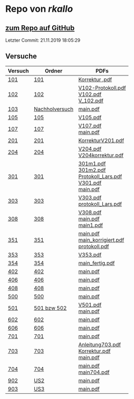 # Repo von *rkallo*

## [zum Repo auf GitHub](https://github.com/rkallo/APWS1718)

Letzter Commit: 21.11.2019 18:05:29

## Versuche

|       Versuch       |                                    Ordner                                     |                                                                                                                                                                                                                                                                                                                      PDFs                                                                                                                                                                                                                                                                                                                      |
|---------------------|-------------------------------------------------------------------------------|------------------------------------------------------------------------------------------------------------------------------------------------------------------------------------------------------------------------------------------------------------------------------------------------------------------------------------------------------------------------------------------------------------------------------------------------------------------------------------------------------------------------------------------------------------------------------------------------------------------------------------------------|
|[101](../versuch/101)|[101](https://github.com/rkallo/APWS1718/tree/master/101)                      |[Korrektur .pdf](https://docs.google.com/viewer?url=https://raw.githubusercontent.com/rkallo/APWS1718/master/101/Korrektur%20.pdf)                                                                                                                                                                                                                                                                                                                                                                                                                                                                                                              |
|[102](../versuch/102)|[102](https://github.com/rkallo/APWS1718/tree/master/102)                      |[V102-Protokoll.pdf](https://docs.google.com/viewer?url=https://raw.githubusercontent.com/rkallo/APWS1718/master/102/V102-Protokoll.pdf)<br/>[V102.pdf](https://docs.google.com/viewer?url=https://raw.githubusercontent.com/rkallo/APWS1718/master/102/V102.pdf)<br/>[V_102.pdf](https://docs.google.com/viewer?url=https://raw.githubusercontent.com/rkallo/APWS1718/master/102/V_102.pdf)                                                                                                                                                                                                                                                    |
|[103](../versuch/103)|[Nachholversuch](https://github.com/rkallo/APWS1718/tree/master/Nachholversuch)|[main.pdf](https://docs.google.com/viewer?url=https://raw.githubusercontent.com/rkallo/APWS1718/master/Nachholversuch/main.pdf)                                                                                                                                                                                                                                                                                                                                                                                                                                                                                                                 |
|[105](../versuch/105)|[105](https://github.com/rkallo/APWS1718/tree/master/105)                      |[V105.pdf](https://docs.google.com/viewer?url=https://raw.githubusercontent.com/rkallo/APWS1718/master/105/V105.pdf)                                                                                                                                                                                                                                                                                                                                                                                                                                                                                                                            |
|[107](../versuch/107)|[107](https://github.com/rkallo/APWS1718/tree/master/107)                      |[V107.pdf](https://docs.google.com/viewer?url=https://raw.githubusercontent.com/rkallo/APWS1718/master/107/V107.pdf)<br/>[main.pdf](https://docs.google.com/viewer?url=https://raw.githubusercontent.com/rkallo/APWS1718/master/107/main.pdf)                                                                                                                                                                                                                                                                                                                                                                                                   |
|[201](../versuch/201)|[201](https://github.com/rkallo/APWS1718/tree/master/201)                      |[KorrekturV201.pdf](https://docs.google.com/viewer?url=https://raw.githubusercontent.com/rkallo/APWS1718/master/201/KorrekturV201.pdf)                                                                                                                                                                                                                                                                                                                                                                                                                                                                                                          |
|[204](../versuch/204)|[204](https://github.com/rkallo/APWS1718/tree/master/204)                      |[V204.pdf](https://docs.google.com/viewer?url=https://raw.githubusercontent.com/rkallo/APWS1718/master/204/V204.pdf)<br/>[V204korrektur.pdf](https://docs.google.com/viewer?url=https://raw.githubusercontent.com/rkallo/APWS1718/master/204/V204korrektur.pdf)                                                                                                                                                                                                                                                                                                                                                                                 |
|[301](../versuch/301)|[301](https://github.com/rkallo/APWS1718/tree/master/301)                      |[301m1.pdf](https://docs.google.com/viewer?url=https://raw.githubusercontent.com/rkallo/APWS1718/master/301/301m1.pdf)<br/>[301m2.pdf](https://docs.google.com/viewer?url=https://raw.githubusercontent.com/rkallo/APWS1718/master/301/301m2.pdf)<br/>[Protokoll_Lars.pdf](https://docs.google.com/viewer?url=https://raw.githubusercontent.com/rkallo/APWS1718/master/301/Protokoll_Lars.pdf)<br/>[V301.pdf](https://docs.google.com/viewer?url=https://raw.githubusercontent.com/rkallo/APWS1718/master/301/V301.pdf)<br/>[main.pdf](https://docs.google.com/viewer?url=https://raw.githubusercontent.com/rkallo/APWS1718/master/301/main.pdf)|
|[303](../versuch/303)|[303](https://github.com/rkallo/APWS1718/tree/master/303)                      |[V303.pdf](https://docs.google.com/viewer?url=https://raw.githubusercontent.com/rkallo/APWS1718/master/303/V303.pdf)<br/>[protokoll_Lars.pdf](https://docs.google.com/viewer?url=https://raw.githubusercontent.com/rkallo/APWS1718/master/303/protokoll_Lars.pdf)                                                                                                                                                                                                                                                                                                                                                                               |
|[308](../versuch/308)|[308](https://github.com/rkallo/APWS1718/tree/master/308)                      |[V308.pdf](https://docs.google.com/viewer?url=https://raw.githubusercontent.com/rkallo/APWS1718/master/308/V308.pdf)<br/>[main.pdf](https://docs.google.com/viewer?url=https://raw.githubusercontent.com/rkallo/APWS1718/master/308/main.pdf)<br/>[main1.pdf](https://docs.google.com/viewer?url=https://raw.githubusercontent.com/rkallo/APWS1718/master/308/main1.pdf)                                                                                                                                                                                                                                                                        |
|[351](../versuch/351)|[351](https://github.com/rkallo/APWS1718/tree/master/351)                      |[main.pdf](https://docs.google.com/viewer?url=https://raw.githubusercontent.com/rkallo/APWS1718/master/351/main.pdf)<br/>[main_korrigiert.pdf](https://docs.google.com/viewer?url=https://raw.githubusercontent.com/rkallo/APWS1718/master/351/main_korrigiert.pdf)<br/>[protokoll.pdf](https://docs.google.com/viewer?url=https://raw.githubusercontent.com/rkallo/APWS1718/master/351/protokoll.pdf)                                                                                                                                                                                                                                          |
|[353](../versuch/353)|[353](https://github.com/rkallo/APWS1718/tree/master/353)                      |[V353.pdf](https://docs.google.com/viewer?url=https://raw.githubusercontent.com/rkallo/APWS1718/master/353/V353.pdf)                                                                                                                                                                                                                                                                                                                                                                                                                                                                                                                            |
|[354](../versuch/354)|[354](https://github.com/rkallo/APWS1718/tree/master/354)                      |[main_fertig.pdf](https://docs.google.com/viewer?url=https://raw.githubusercontent.com/rkallo/APWS1718/master/354/main_fertig.pdf)                                                                                                                                                                                                                                                                                                                                                                                                                                                                                                              |
|[402](../versuch/402)|[402](https://github.com/rkallo/APWS1718/tree/master/402)                      |[main.pdf](https://docs.google.com/viewer?url=https://raw.githubusercontent.com/rkallo/APWS1718/master/402/main.pdf)                                                                                                                                                                                                                                                                                                                                                                                                                                                                                                                            |
|[406](../versuch/406)|[406](https://github.com/rkallo/APWS1718/tree/master/406)                      |[main.pdf](https://docs.google.com/viewer?url=https://raw.githubusercontent.com/rkallo/APWS1718/master/406/main.pdf)                                                                                                                                                                                                                                                                                                                                                                                                                                                                                                                            |
|[408](../versuch/408)|[408](https://github.com/rkallo/APWS1718/tree/master/408)                      |[main.pdf](https://docs.google.com/viewer?url=https://raw.githubusercontent.com/rkallo/APWS1718/master/408/main.pdf)                                                                                                                                                                                                                                                                                                                                                                                                                                                                                                                            |
|[500](../versuch/500)|[500](https://github.com/rkallo/APWS1718/tree/master/500)                      |[main.pdf](https://docs.google.com/viewer?url=https://raw.githubusercontent.com/rkallo/APWS1718/master/500/main.pdf)                                                                                                                                                                                                                                                                                                                                                                                                                                                                                                                            |
|[501](../versuch/501)|[501 bzw 502](https://github.com/rkallo/APWS1718/tree/master/501%20bzw%20502)  |[V501.pdf](https://docs.google.com/viewer?url=https://raw.githubusercontent.com/rkallo/APWS1718/master/501%20bzw%20502/V501.pdf)<br/>[main.pdf](https://docs.google.com/viewer?url=https://raw.githubusercontent.com/rkallo/APWS1718/master/501%20bzw%20502/main.pdf)                                                                                                                                                                                                                                                                                                                                                                           |
|[602](../versuch/602)|[602](https://github.com/rkallo/APWS1718/tree/master/602)                      |[main.pdf](https://docs.google.com/viewer?url=https://raw.githubusercontent.com/rkallo/APWS1718/master/602/main.pdf)                                                                                                                                                                                                                                                                                                                                                                                                                                                                                                                            |
|[606](../versuch/606)|[606](https://github.com/rkallo/APWS1718/tree/master/606)                      |[main.pdf](https://docs.google.com/viewer?url=https://raw.githubusercontent.com/rkallo/APWS1718/master/606/main.pdf)                                                                                                                                                                                                                                                                                                                                                                                                                                                                                                                            |
|[701](../versuch/701)|[701](https://github.com/rkallo/APWS1718/tree/master/701)                      |[main.pdf](https://docs.google.com/viewer?url=https://raw.githubusercontent.com/rkallo/APWS1718/master/701/main.pdf)                                                                                                                                                                                                                                                                                                                                                                                                                                                                                                                            |
|[703](../versuch/703)|[703](https://github.com/rkallo/APWS1718/tree/master/703)                      |[Anleitung703.pdf](https://docs.google.com/viewer?url=https://raw.githubusercontent.com/rkallo/APWS1718/master/703/Anleitung703.pdf)<br/>[Korrektur.pdf](https://docs.google.com/viewer?url=https://raw.githubusercontent.com/rkallo/APWS1718/master/703/Korrektur.pdf)<br/>[main.pdf](https://docs.google.com/viewer?url=https://raw.githubusercontent.com/rkallo/APWS1718/master/703/main.pdf)                                                                                                                                                                                                                                                |
|[704](../versuch/704)|[704](https://github.com/rkallo/APWS1718/tree/master/704)                      |[main.pdf](https://docs.google.com/viewer?url=https://raw.githubusercontent.com/rkallo/APWS1718/master/704/main.pdf)<br/>[main704.pdf](https://docs.google.com/viewer?url=https://raw.githubusercontent.com/rkallo/APWS1718/master/704/main704.pdf)                                                                                                                                                                                                                                                                                                                                                                                             |
|[902](../versuch/902)|[US2](https://github.com/rkallo/APWS1718/tree/master/US2)                      |[main.pdf](https://docs.google.com/viewer?url=https://raw.githubusercontent.com/rkallo/APWS1718/master/US2/main.pdf)                                                                                                                                                                                                                                                                                                                                                                                                                                                                                                                            |
|[903](../versuch/903)|[US3](https://github.com/rkallo/APWS1718/tree/master/US3)                      |[main.pdf](https://docs.google.com/viewer?url=https://raw.githubusercontent.com/rkallo/APWS1718/master/US3/main.pdf)                                                                                                                                                                                                                                                                                                                                                                                                                                                                                                                            |
